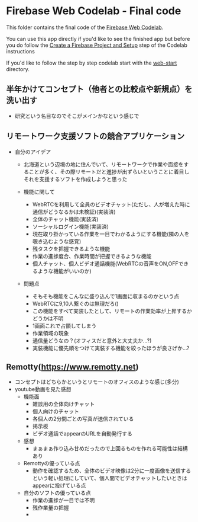 # Firebase Web Codelab - Final code

This folder contains the final code of the [Firebase Web Codelab](https://codelabs.developers.google.com/codelabs/firebase-web/).

You can use this app directly if you'd like to see the finished app but before you do follow the [Create a Firebase Project and Setup](https://codelabs.developers.google.com/codelabs/firebase-web/#3) step of the Codelab instructions

If you'd like to follow the step by step codelab start with the [web-start](../web-start) directory.

## 半年かけてコンセプト（他者との比較点や新規点）を洗い出す

- 研究という名目なのでそこがメインかなという感じで

## リモートワーク支援ソフトの競合アプリケーション
- 自分のアイデア
    - 北海道という辺境の地に住んでいて、リモートワークで作業や面接をすることが多く、その際リモートだと進捗が出ずらいということに着目しそれを支援するソフトを作成しようと思った
    - 機能に関して
        - WebRTCを利用して全員のビデオチャット(ただし、人が増えた時に通信がどうなるかは未検証)(実装済)
        - 全体のチャット機能(実装済)
        - ソーシャルログイン機能(実装済)
        - 現在取り掛かっている作業を一目でわかるようにする機能(隣の人を覗き込むような感覚)
        - 残タスクを把握できるような機能
        - 作業の進捗度合、作業時間が把握できるような機能
        - 個人チャット、個人ビデオ通話機能(WebRTCの音声をON,OFFできるような機能がいいのか)

    - 問題点
        - そもそも機能をこんなに盛り込んで1画面に収まるのかという点
        - WebRTCに9,10人繋ぐのは無理だろ()
        - この機能をすべて実装したとして、リモートの作業効率が上昇するかどうかは不明
        - 1画面これで占領してしまう
        - 作業領域の現象
        - 通信量どうなの？(オフィスだと意外と大丈夫か...?)
        - 実装機能に優先順をつけて実装する機能を絞ったほうが良さげか...?

## Remotty(https://www.remotty.net)
- コンセプトはどちらかというとリモートのオフィスのような感じ(多分)
- youtube動画を見た感想
    - 機能面
        - 雑談用の全体向けチャット
        - 個人向けのチャット
        - 各個人の2分間ごとの写真が送信されている
        - 掲示板
        - ビデオ通話でappearのURLを自動発行する
    - 感想
        - まぁまぁ作り込み甘めだったので上回るものを作れる可能性は結構あり
    - Remottyの優っている点
        - 動作を確認するため、全体のビデオ映像は2分に一度画像を送信するという軽い処理にしていて、個人間でビデオチャットしたいときはappearに投げている点
    - 自分のソフトの優っている点
        - 作業の進捗が一目では不明
        - 残作業量の把握
        - 
